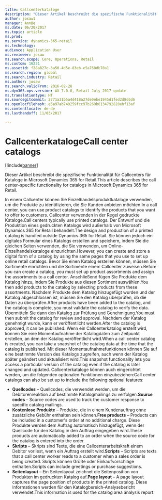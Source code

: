 ```yaml
---
title: Callcenterkataloge
description: "Dieser Artikel beschreibt die spezifische Funktionalität für Callcenters für Kataloge in Microsoft Dynamics 365 for Retail."
author: josaw1
manager: AnnBe
ms.date: 06/20/2017
ms.topic: article
ms.prod: 
ms.service: dynamics-365-retail
ms.technology: 
audience: Application User
ms.reviewer: josaw
ms.search.scope: Core, Operations, Retail
ms.custom: 16231
ms.assetid: f28a827c-3a50-4d5e-83eb-e5a768db70a1
ms.search.region: global
ms.search.industry: Retail
ms.author: josaw
ms.search.validFrom: 2016-02-28
ms.dyn365.ops.version: AX 7.0.0, Retail July 2017 update
ms.translationtype: HT
ms.sourcegitcommit: 2771a31b5a4d418a27de0ebe1945d1fed2d8d6d6
ms.openlocfilehash: e5a97ab749259fcc97b269b0134792820ebf13af
ms.contentlocale: de-de
ms.lasthandoff: 11/03/2017

---
```


# <a name="call-center-catalogs"></a><span data-ttu-id="663fb-103">Callcenterkataloge</span><span class="sxs-lookup"><span data-stu-id="663fb-103">Call center catalogs</span></span>

[!include[banner](includes/banner.md)]


<span data-ttu-id="663fb-104">Dieser Artikel beschreibt die spezifische Funktionalität für Callcenters für Kataloge in Microsoft Dynamics 365 for Retail.</span><span class="sxs-lookup"><span data-stu-id="663fb-104">This article describes the call center–specific functionality for catalogs in Microsoft Dynamics 365 for Retail.</span></span>

<span data-ttu-id="663fb-105">In einem Callcenter können Sie Einzelhandelsproduktkataloge verwenden, um die Produkte zu identifizieren, die Sie Kunden anbieten möchten.</span><span class="sxs-lookup"><span data-stu-id="663fb-105">In a call center, you can use product catalogs to identify the products that you want to offer to customers.</span></span> <span data-ttu-id="663fb-106">Callcenter verwenden in der Regel gedruckte Kataloge.</span><span class="sxs-lookup"><span data-stu-id="663fb-106">Call centers typically use printed catalogs.</span></span> <span data-ttu-id="663fb-107">Der Entwurf und die Produktion eines gedruckten Katalogs wird außerhalb von Microsoft Dynamics 365 for Retail behandelt.</span><span class="sxs-lookup"><span data-stu-id="663fb-107">The design and production of a printed catalog is handled outside Dynamics 365 for Retail.</span></span> <span data-ttu-id="663fb-108">Sie können jedoch ein digitales Formular eines Katalogs erstellen und speichern, indem Sie die gleichen Seiten verwenden, die Sie verwenden, um Online-Einzelhandelskataloge einzurichten.</span><span class="sxs-lookup"><span data-stu-id="663fb-108">However, you can create and store a digital form of a catalog by using the same pages that you use to set up online retail catalogs.</span></span> <span data-ttu-id="663fb-109">Bevor Sie einen Katalog erstellen können, müssen Sie Sortimente einrichten und die Sortimente einem Callcenter zuweisen.</span><span class="sxs-lookup"><span data-stu-id="663fb-109">Before you can create a catalog, you must set up product assortments and assign the assortments to a call center.</span></span> <span data-ttu-id="663fb-110">Anschließend fügen Sie Produkte dem Katalog hinzu, indem Sie Produkte aus diesen Sortiment auswählen.</span><span class="sxs-lookup"><span data-stu-id="663fb-110">You then add products to the catalog by selecting products from these assortments.</span></span> <span data-ttu-id="663fb-111">Nachdem Produkte dem Katalog hinzugefügt wurden und der Katalog abgeschlossen ist, müssen Sie den Katalog überprüfen, ob die Daten zu überprüfen.</span><span class="sxs-lookup"><span data-stu-id="663fb-111">After products have been added to the catalog, and the catalog is complete, you must validate the catalog to verify the data.</span></span> <span data-ttu-id="663fb-112">Übermitteln Sie dann den Katalog zur Prüfung und Genehmigung.</span><span class="sxs-lookup"><span data-stu-id="663fb-112">You must then submit the catalog for review and approval.</span></span> <span data-ttu-id="663fb-113">Nachdem der Katalog genehmigt wurde, kann er veröffentlicht werden.</span><span class="sxs-lookup"><span data-stu-id="663fb-113">After the catalog is approved, it can be published.</span></span> <span data-ttu-id="663fb-114">Wenn ein Callcenterkatalog erstellt wird, können Sie eine Momentaufnahme der Katalogdaten zum Zeitpunkt erstellen, an dem der Katalog veröffentlicht wird.</span><span class="sxs-lookup"><span data-stu-id="663fb-114">When a call center catalog is created, you can take a snapshot of the catalog data at the time that the catalog is published.</span></span> <span data-ttu-id="663fb-115">Mit dieser Momentaufnahmefunktionen können Sie auf eine bestimmte Version des Katalogs zugreifen, auch wenn der Katalog später geändert und aktualisiert wird.</span><span class="sxs-lookup"><span data-stu-id="663fb-115">This snapshot functionality lets you access a particular version of the catalog even if the catalog is later changed and updated.</span></span> <span data-ttu-id="663fb-116">Callcenterkataloge können auch eingerichtet werden, um die folgenden optionalen Funktionen einzubeziehen:</span><span class="sxs-lookup"><span data-stu-id="663fb-116">Call center catalogs can also be set up to include the following optional features:</span></span>

-   <span data-ttu-id="663fb-117">**Quellcodes** – Quellcodes, die verwendet werden, um die Debitorenreaktion auf bestimmte Katalogmailings zu verfolgen.</span><span class="sxs-lookup"><span data-stu-id="663fb-117">**Source codes** – Source codes are used to track the customer response to specific catalog mailings.</span></span>
-   <span data-ttu-id="663fb-118">**Kostenlose Produkte** – Produkte, die in einem Kundenauftrag ohne zusätzliche Gebühr enthalten sein können.</span><span class="sxs-lookup"><span data-stu-id="663fb-118">**Free products** – Products can be included in a customer's order at no additional charge.</span></span> <span data-ttu-id="663fb-119">Diese Produkte werden dem Auftrag automatisch hinzugefügt, wenn der Quellcode für den Katalog in den Auftrag eingegeben wird.</span><span class="sxs-lookup"><span data-stu-id="663fb-119">These products are automatically added to an order when the source code for the catalog is entered into the order.</span></span>
-   <span data-ttu-id="663fb-120">**Skripts** – Skripts sind Texte, die eine Callcenterarbeitskraft einem Debitor vorliest, wenn ein Auftrag erstellt wird.</span><span class="sxs-lookup"><span data-stu-id="663fb-120">**Scripts** – Scripts are texts that a call center worker reads to a customer when a sales order is being created.</span></span> <span data-ttu-id="663fb-121">Skripts können Grüße oder Einkaufvorschläge enthalten.</span><span class="sxs-lookup"><span data-stu-id="663fb-121">Scripts can include greetings or purchase suggestions.</span></span>
-   <span data-ttu-id="663fb-122">**Seitenlayout** – Ein Seitenlayout zeichnet die Seitenposition von Produkten im gedruckten Katalog auf.</span><span class="sxs-lookup"><span data-stu-id="663fb-122">**Page layout** – A page layout captures the page position of products in the printed catalog.</span></span> <span data-ttu-id="663fb-123">Diese Informationen werden für den Katalogbereich-Analysebericht verwendet.</span><span class="sxs-lookup"><span data-stu-id="663fb-123">This information is used for the catalog area analysis report.</span></span>





